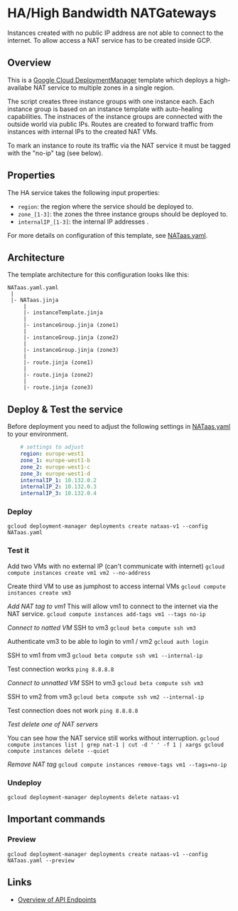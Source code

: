 # ​HA/High​ ​Bandwidth​ ​NAT​ ​Gateways

Instances created with no public IP address are not able to connect to the internet. To allow access a NAT service has to be
 created inside GCP.

## Overview
This is a [Google Cloud DeploymentManager](https://cloud.google.com/deployment-manager/overview) template which
deploys a high-availabe NAT service to multiple zones in a single region. 

The script creates three instance groups with one instance each. Each instance group is based on an instance template with auto-healing capabilities. The instnaces of the instance groups are connected with the outside world via public IPs. Routes are created to forward traffic from instances with internal IPs to the created NAT VMs.

To mark an instance to route its traffic via the NAT service it must be tagged with the "no-ip" tag (see below).

## Properties
The HA service takes the following input properties:

* `region`: the region where the service should be deployed to.
* `zone_[1-3]`: the zones the three instance groups should be deployed to.
* `internalIP_[1-3]`: the internal IP addresses .

For more details on configuration of this template, see [NATaas.yaml](NATaas.yaml).

## Architecture
The template architecture for this configuration looks like this:

```
NATaas.yaml.yaml
 |
 |- NATaas.jinja
     |
     |- instanceTemplate.jinja
     |
     |- instanceGroup.jinja (zone1)
     |
     |- instanceGroup.jinja (zone2)
     |
     |- instanceGroup.jinja (zone3)
     |
     |- route.jinja (zone1)
     |
     |- route.jinja (zone2)
     |
     |- route.jinja (zone3)
```

## Deploy & Test the service

Before deployment you need to adjust the following settings in [NATaas.yaml](NATaas.yaml) to your environment.

```YAML
    # settings to adjust
    region: europe-west1
    zone_1: europe-west1-b
    zone_2: europe-west1-c
    zone_3: europe-west1-d
    internalIP_1: 10.132.0.2
    internalIP_2: 10.132.0.3
    internalIP_3: 10.132.0.4
```

### Deploy
`gcloud deployment-manager deployments create nataas-v1 --config NATaas.yaml`

### Test it

Add two VMs with no external IP (can't communicate with internet)
`gcloud compute instances create vm1 vm2 --no-address`

Create third VM to use as jumphost to access internal VMs
`gcloud compute instances create vm3`

*Add NAT tag to vm1*
This will allow vm1 to connect to the internet via the NAT service.
`gcloud compute instances add-tags vm1 --tags no-ip`

*Connect to natted VM*
SSH to vm3
`gcloud beta compute ssh vm3`

Authenticate vm3 to be able to login to vm1 / vm2
`gcloud auth login`

SSH to vm1 from vm3
`gcloud beta compute ssh vm1 --internal-ip`

Test connection works
`ping 8.8.8.8`

*Connect to unnatted VM*
SSH to vm3
`gcloud beta compute ssh vm3`

SSH to vm2 from vm3
`gcloud beta compute ssh vm2 --internal-ip`

Test connection does not work
`ping 8.8.8.8`

*Test delete one of NAT servers*

You can see how the NAT service still works without interruption.
`gcloud compute instances list | grep nat-1 | cut -d ' ' -f 1 | xargs gcloud compute instances delete --quiet`

*Remove NAT tag*
`gcloud compute instances remove-tags vm1 --tags=no-ip`

### Undeploy
`gcloud deployment-manager deployments delete nataas-v1`

## Important commands

### Preview
`gcloud deployment-manager deployments create nataas-v1 --config NATaas.yaml --preview`


## Links
 - [Overview of API Endpoints](https://cloud.google.com/deployment-manager/docs/configuration/supported-resource-types)